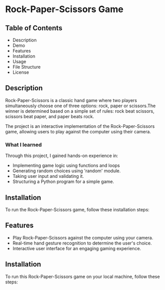 # Rock-Paper-Scissors Game

## Table of Contents

- Description
- Demo 
- Features
- Installation
- Usage 
- File Structure
- License 

## Description

Rock-Paper-Scissors is a classic hand game where two players simultaneously choose one of three options: rock, paper or scissors.The winner is determined based on a simple set of rules: rock beat scissors, scissors beat paper, and paper beats rock.

The project is an interactive implementation of the Rock-Paper-Scissors game, allowing users to play against the computer using their camera.

### What I learned
Through this project, I gained hands-on experience in:
- Implementing game logic using functions and loops
- Generating random choices using 'random' module.
- Taking user input and validating it.
- Structuring a Python program for a simple game.

## Installation 
To run the Rock-Paper-Scissors game, follow these installation steps:
## Features
- Play Rock-Paper-Scissors against the computer using your camera.
- Real-time hand gesture recognition to determine the user's choice.
- Interactive user interface for an engaging gaming experience.

## Installation
To run this Rock-Paper-Scissors game on your local machine, follow these steps: